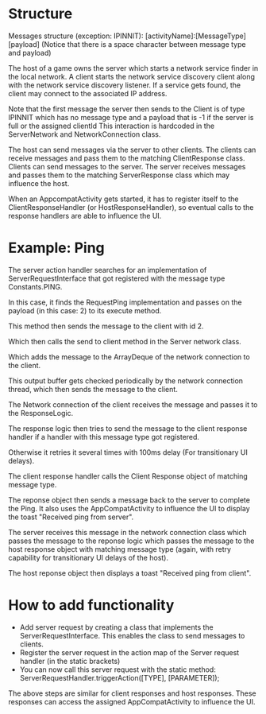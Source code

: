 # Structure
Messages structure (exception: IPINNIT):
[activityName]:[MessageType] [payload]
(Notice that there is a space character between message type and payload)

The host of a game owns the server which starts a network service finder in the local network.
A client starts the network service discovery client along with the network service discovery listener.
If a service gets found, the client may connect to the associated IP address. 

Note that the first message the server then sends to the Client is of type IPINNIT which has no message type and a payload that is -1 if the server is full or the assigned clientId
This interaction is hardcoded in the ServerNetwork and NetworkConnection class.

The host can send messages via the server to other clients.
The clients can receive messages and pass them to the matching ClientResponse class.
Clients can send messages to the server.
The server receives messages and passes them to the matching ServerResponse class which may influence the host.

When an AppcompatActivity gets started, it has to register itself to the ClientResponseHandler (or HostResponseHandler), so eventual calls to the response handlers are able to influence the UI. 

# Example: Ping

The server action handler searches for an implementation of ServerRequestInterface that got registered with the message type Constants.PING.

In this case, it finds the RequestPing implementation and passes on the payload (in this case: 2) to its execute method.

This method then sends the message to the client with id 2.

Which then calls the send to client method in the Server network class.

Which adds the message to the ArrayDeque of the network connection to the client.

This output buffer gets checked periodically by the network connection thread, which then sends the message to the client.

The Network connection of the client receives the message and passes it to the ResponseLogic.

The response logic then tries to send the message to the client response handler if a handler with this message type got registered. 

Otherwise it retries it several times with 100ms delay (For transitionary UI delays). 

The client response handler calls the Client Response object of matching message type.

The reponse object then sends a message back to the server to complete the Ping. It also uses the AppCompatActivity to influence the UI to display the toast "Received ping from server".

The server receives this message in the network connection class which passes the message to the reponse logic which passes the message to the host response object with matching message type (again, with retry capability for transitionary UI delays of the host).

The host reponse object then displays a toast "Received ping from client".

# How to add functionality
* Add server request by creating a class that implements the ServerRequestInterface. This enables the class to send messages to clients.
* Register the server request in the action map of the Server request handler (in the static brackets)
* You can now call this server request with the static method: ServerRequestHandler.triggerAction([TYPE], [PARAMETER]);

The above steps are similar for client responses and host responses. These responses can access the assigned AppCompatActivity to influence the UI.


